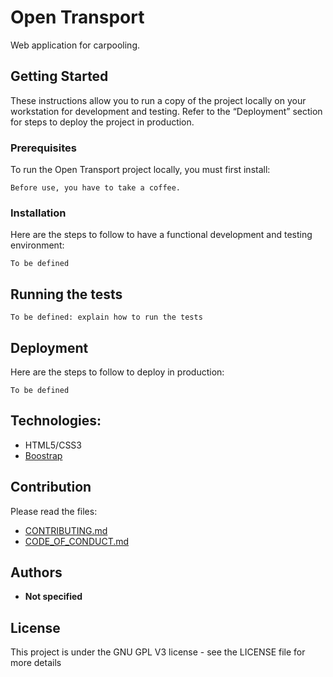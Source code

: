 # Open Transport

Web application for carpooling.

## Getting Started

These instructions allow you to run a copy of the project locally on your workstation for development and testing. Refer to the “Deployment” section for steps to deploy the project in production.

### Prerequisites

To run the Open Transport project locally, you must first install:

```
Before use, you have to take a coffee.

```

### Installation

Here are the steps to follow to have a functional development and testing environment:


```
To be defined
```



## Running the tests

```
To be defined: explain how to run the tests
```


## Deployment

Here are the steps to follow to deploy in production:

```
To be defined
```

## Technologies:

* HTML5/CSS3
* [Boostrap](https://getbootstrap.com/)

## Contribution

Please read the files:
* [CONTRIBUTING.md](https://github.com/OpenClassrooms-Student-Center/7688581-Expert-Git-GitHub/blob/main/CONTRIBUTING.md)
* [CODE_OF_CONDUCT.md](https://github.com/OpenClassrooms-Student-Center/7688581-Expert-Git-GitHub/blob/main/CONTRIBUTING.md) 

## Authors

* **Not specified**

## License

This project is under the GNU GPL V3 license - see the LICENSE file for more details